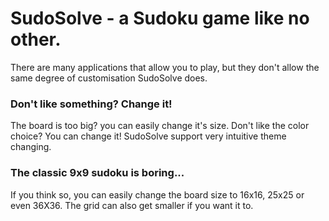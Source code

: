 # SudoSolve - a Sudoku game like no other.

There are many applications that allow you to play, but they don't allow the same degree of customisation SudoSolve does. 

### Don't like something? Change it!
The board is too big? you can easily change it's size. Don't like the color choice? You can change it! SudoSolve support very intuitive theme changing.

### The classic 9x9 sudoku is boring...
If you think so, you can easily change the board size to 16x16, 25x25 or even 36X36. The grid can also get smaller if you want it to. 